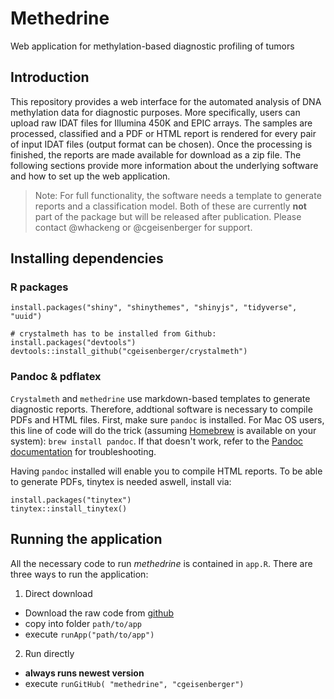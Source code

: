 # Methedrine

Web application for methylation-based diagnostic profiling of tumors


## Introduction

This repository provides a web interface for the automated analysis of DNA methylation data for diagnostic purposes. More specifically, 
users can upload raw IDAT files for Illumina 450K and EPIC arrays. The samples are processed, classified and a PDF or HTML report is rendered for every pair of input IDAT files (output format can be chosen). Once the processing is finished, the reports are made available for download as a zip file. The following sections provide more information about the underlying software and how to set up the web application. 

> Note: For full functionality, the software needs a template to generate reports and a classification model. Both of these are currently
> **not** part of the package but will be released after publication. Please contact @whackeng or @cgeisenberger for support. 


## Installing dependencies

### R packages

```{r}
install.packages("shiny", "shinythemes", "shinyjs", "tidyverse", "uuid")

# crystalmeth has to be installed from Github:
install.packages("devtools")
devtools::install_github("cgeisenberger/crystalmeth")
```

### Pandoc & pdflatex

`Crystalmeth` and `methedrine` use markdown-based templates to generate diagnostic reports. Therefore, addtional software is necessary to compile PDFs and HTML files. First, make sure `pandoc` is installed. For Mac OS users, this line of code will do the trick (assuming [Homebrew](https://brew.sh) is available on your system): `brew install pandoc`. If that doesn't work, refer to the [Pandoc documentation](https://pandoc.org/installing.html) for troubleshooting.

Having `pandoc` installed will enable you to compile HTML reports. To be able to generate PDFs, tinytex is needed aswell, install via:

```{r}
install.packages("tinytex")
tinytex::install_tinytex()
```



## Running the application 


All the necessary code to run *methedrine* is contained in `app.R`. There are three ways to run the application: 

1. Direct download
  * Download the raw code from [github](https://raw.githubusercontent.com/cgeisenberger/methedrine/master/app.R)
  * copy into folder `path/to/app`
  * execute `runApp("path/to/app")`
2. Run directly
  * **always runs newest version**
  * execute `runGitHub( "methedrine", "cgeisenberger")`

